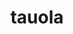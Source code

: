 ---
title: "tauola"
layout: cache
categories: [package, develop-2025-03-16]
meta: {"compilers": ["gcc@=11.4.0"], "num_specs": 2, "num_specs_by_stack": {"hep": 2, "root": 2}, "oss": ["ubuntu22.04"], "platforms": ["linux"], "stacks": ["hep", "root"], "targets": ["x86_64_v3"], "versions": ["1.1.8"]}
spec_details: [{"compiler": "gcc@=11.4.0", "hash": "3sxg3bolw7maazecdlfii2cvajcy4g2c", "os": "ubuntu22.04", "platform": "linux", "size": "-", "stacks": ["hep", "root"], "target": "x86_64_v3", "variants": ["build_system=autotools", "cxxstd=11", "+hepmc", "+hepmc3", "+lhapdf"], "versions": ["1.1.8"]}, {"compiler": "gcc@=11.4.0", "hash": "jgeyfwvevqwtgwaktpavdvq7k6tfkqrl", "os": "ubuntu22.04", "platform": "linux", "size": "-", "stacks": ["hep", "root"], "target": "x86_64_v3", "variants": ["build_system=autotools", "cxxstd=20", "+hepmc", "+hepmc3", "+lhapdf"], "versions": ["1.1.8"]}]
---